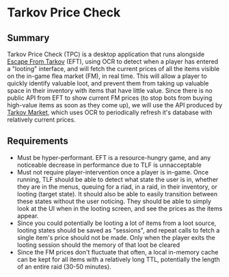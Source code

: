 # Tarkov Price Check

## Summary
Tarkov Price Check (TPC) is a desktop application that runs alongside [Escape From Tarkov](https://www.escapefromtarkov.com/) (EFT), using OCR to detect when a player has entered a "looting" interface, and will fetch the current prices of all the items visible on the in-game flea market (FM), in real time. This will allow a player to quickly identify valuable loot, and prevent them from taking up valuable space in their inventory with items that have little value. Since there is no public API from EFT to show current FM prices (to stop bots from buying high-value items as soon as they come up), we will use the API produced by [Tarkov Market](https://tarkov-market.com/), which uses OCR to periodically refresh it's database with relatively current prices.  

## Requirements 
- Must be hyper-performant. EFT is a resource-hungry game, and any noticeable decrease in performance due to TLF is unnacceptable
- Must not require player-intervention once a player is in-game. Once running, TLF should be able to detect what state the user is in, whether they are in the menus, queuing for a riad, in a raid, in their inventory, or looting (target state). It should also be able to easily transition between these states without the user noticing. They should be able to simply look at the UI when in the looting screen, and see the prices as the items appear. 
- Since you could potentially be looting a lot of items from a loot source, looting states should be saved as "sessions", and repeat calls to fetch a single item's price should not be made. Only when the player exits the looting session should the memory of that loot be cleared
- Since the FM prices don't fluctuate that often, a local in-memory cache can be kept for all items with a relatively long TTL, potentially the length of an entire raid (30-50 minutes). 
